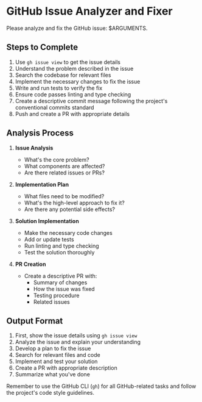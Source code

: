 # GitHub Issue Analyzer and Fixer

Please analyze and fix the GitHub issue: $ARGUMENTS.

## Steps to Complete

1. Use `gh issue view` to get the issue details
2. Understand the problem described in the issue
3. Search the codebase for relevant files
4. Implement the necessary changes to fix the issue
5. Write and run tests to verify the fix
6. Ensure code passes linting and type checking
7. Create a descriptive commit message following the project's conventional commits standard
8. Push and create a PR with appropriate details

## Analysis Process

1. **Issue Analysis**
   - What's the core problem?
   - What components are affected?
   - Are there related issues or PRs?

2. **Implementation Plan**
   - What files need to be modified?
   - What's the high-level approach to fix it?
   - Are there any potential side effects?

3. **Solution Implementation**
   - Make the necessary code changes
   - Add or update tests
   - Run linting and type checking
   - Test the solution thoroughly

4. **PR Creation**
   - Create a descriptive PR with:
     - Summary of changes
     - How the issue was fixed
     - Testing procedure
     - Related issues

## Output Format

1. First, show the issue details using `gh issue view`
2. Analyze the issue and explain your understanding
3. Develop a plan to fix the issue
4. Search for relevant files and code
5. Implement and test your solution
6. Create a PR with appropriate description
7. Summarize what you've done

Remember to use the GitHub CLI (`gh`) for all GitHub-related tasks and follow the project's code style guidelines.